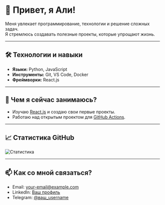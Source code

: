 # 👋 Привет, я Али!

Меня увлекает программирование, технологии и решение сложных задач.  
Я стремлюсь создавать полезные проекты, которые упрощают жизнь.

---

## 🛠️ Технологии и навыки

- **Языки:** Python, JavaScript
- **Инструменты:** Git, VS Code, Docker  
- **Фреймворки:** React.js

---

## 🌱 Чем я сейчас занимаюсь?

- Изучаю [React.js](https://reactjs.org/) и создаю свои первые проекты.  
- Работаю над открытым проектом для [GitHub Actions](https://github.com/features/actions).

---

## 📈 Статистика GitHub

![Статистика](https://github-readme-stats.vercel.app/api?username=ваше_имя&show_icons=true&theme=radical)

---

## 📫 Как со мной связаться?

- Email: your-email@example.com  
- LinkedIn: [Ваш профиль](https://linkedin.com/in/ваше-имя)  
- Telegram: [@ваш_username](https://t.me/ваш_username)
